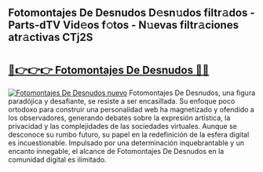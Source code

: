 ## Fotomontajes De Desnudos D𝚎sn𝚞dos filtr𝚊dos - Parts-dTV Vid𝚎os f𝚘tos - N𝚞evas filtr𝚊ciones atr𝚊ctivas CTj2S

# <h2><a href="http://mbbbaq.tromn.icu/?c=Fotomontajes+De+Desnudos">🔗👉👉👉 Fotomontajes De Desnudos 🔗🔗</a></h2>

[![Fotomontajes De Desnudos nuevo](https://i.imgur.com/pEAQMta.gif)](http://mbbbaq.tromn.icu/?c=Fotomontajes+De+Desnudos)
Fotomontajes De Desnudos, una figura paradójica y desafiante, se resiste a ser encasillada. Su enfoque poco ortodoxo para construir una personalidad web ha magnetizado y ofendido a los observadores, generando debates sobre la expresión artística, la privacidad y las complejidades de las sociedades virtuales. Aunque se desconoce su rumbo futuro, su papel en la redefinición de la esfera digital es incuestionable. Impulsado por una determinación inquebrantable y un encanto innegable, el alcance de Fotomontajes De Desnudos en la comunidad digital es ilimitado.
